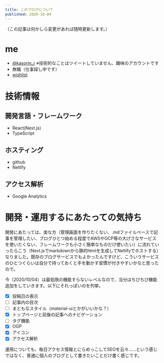 ```yaml
---
title: このブログについて
published: 2020-10-04
---
```

（この記事は何かしら変更があれば随時更新します。）

# me
- [@kasorin_r](https://twitter.com/kasorin_r "Twitter:@kasorin_r") ※技術的なことはツイートしていません、趣味のアカウントです
- 無職（仕事探し中です）
- [wishlist](https://www.amazon.jp/hz/wishlist/ls/3BP2FCGMVXFTD?ref_=wl_share)
# 技術情報
## 開発言語・フレームワーク
- React(Next.js)
- TypeScript
## ホスティング
- github
- Netlify
## アクセス解析
- Google Analytics
# 開発・運用するにあたっての気持ち
開発にあたっては、楽な方（管理画面を作りたくない、.mdファイルベースで記事を管理したい、ブログひとつ始める程度でAWSやGCP等の大げさなサービスを使いたくない、フレームワークも小さく簡単なものだけ使いたい）に流れていったらこう（Next.jsでmarkdownから静的htmlを生成してNetlifyでホストする）なりました。既存のブログサービスでもよかったんですけど、こういうサービスのひとつぐらいは自分で持っておくと手を動かす習慣が付きやすいかなと思ったので。

今（2020/10/04）は最低限の機能すらないレベルなので、当分はちびちび機能追加をしていきます。以下にそれっぽいのを列挙。
- [x] 投稿日の表示
- [ ] 記事内の目次
- [ ] まともなスタイル（material-uiとかがいいかな？）
- [x] トップページと前後の記事へのナビゲーション
- [ ] タグ機能
- [x] OGP
- [x] アイコン
- [x] アクセス解析

運用についても、毎日アクセス情報とにらめっこしてSEOを云々……という感じではなく、普通に個人のブログとして書きたいことだけ書く感じです。